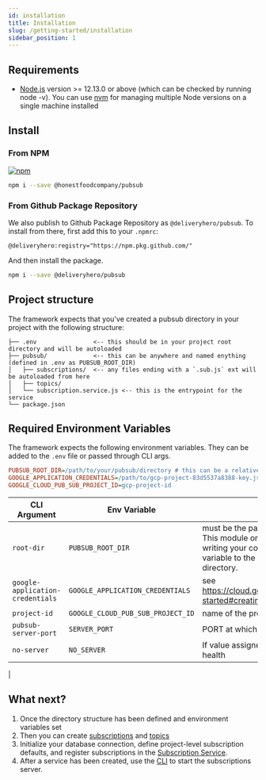 ```yaml
---
id: installation
title: Installation
slug: /getting-started/installation
sidebar_position: 1
---
```


## Requirements

- [Node.js](https://nodejs.org/en/download/) version >= 12.13.0 or above (which can be checked by running node -v). You can use [nvm](https://github.com/nvm-sh/nvm) for managing multiple Node versions on a single machine installed

## Install

### From NPM

[![npm](https://img.shields.io/npm/v/@honestfoodcompany/pubsub)](https://www.npmjs.com/package/@honestfoodcompany/pubsub)

```sh
npm i --save @honestfoodcompany/pubsub
```

### From Github Package Repository

We also publish to Github Package Repository as `@deliveryhero/pubsub`. To install from there, first add this to your `.npmrc`:

```
@deliveryhero:registry="https://npm.pkg.github.com/"
```

And then install the package.

```sh
npm i --save @deliveryhero/pubsub
```

## Project structure

The framework expects that you've created a pubsub directory in your project with the following structure:

```
├── .env                <-- this should be in your project root directory and will be autoloaded
├── pubsub/             <-- this can be anywhere and named enything (defined in .env as PUBSUB_ROOT_DIR)
│   ├── subscriptions/  <-- any files ending with a `.sub.js` ext will be autoloaded from here
│   ├── topics/
│   └── subscription.service.js <-- this is the entrypoint for the service
└── package.json
```

## Required Environment Variables

The framework expects the following environment variables. They can be added to the `.env` file or passed through CLI args.

```ini title=".env"
PUBSUB_ROOT_DIR=/path/to/your/pubsub/directory # this can be a relative path to process cwd
GOOGLE_APPLICATION_CREDENTIALS=/path/to/gcp-project-83d5537a8388-key.json
GOOGLE_CLOUD_PUB_SUB_PROJECT_ID=gcp-project-id
```

| CLI Argument                     | Env Variable                      | Description                                                                                                                                                                                                                      |
| -------------------------------- | --------------------------------- | -------------------------------------------------------------------------------------------------------------------------------------------------------------------------------------------------------------------------------- |
| `root-dir`                       | `PUBSUB_ROOT_DIR`                 | must be the path to your project's pubsub directory. This module only works with .js files, so if you are writing your code in typescript, you must set this variable to the pubsub directory in your project's build directory. |
| `google-application-credentials` | `GOOGLE_APPLICATION_CREDENTIALS`  | see <https://cloud.google.com/docs/authentication/getting-started#creating_a_service_account> to generate this                                                                                                                   |
| `project-id`                     | `GOOGLE_CLOUD_PUB_SUB_PROJECT_ID` | name of the project in Google Cloud Platform                                                                                                                                                                                     |
| `pubsub-server-port`             | `SERVER_PORT`                     | PORT at which the pubsub should run the server at                                                                                                                                                                                |
| `no-server`                      | `NO_SERVER`                       | If value assigned true this won't run a server showing health                                                                                                                                                                    |

|

## What next?

1. Once the directory structure has been defined and environment variables set
2. Then you can create [subscriptions](../subscribing/Subscriptions.md) and [topics](../publishing/Topics.md)
3. Initialize your database connection, define project-level subscription defaults, and register subscriptions in the [Subscription Service](../server/Service.md).
4. After a service has been created, use the [CLI](./CLI.md) to start the subscriptions server.
